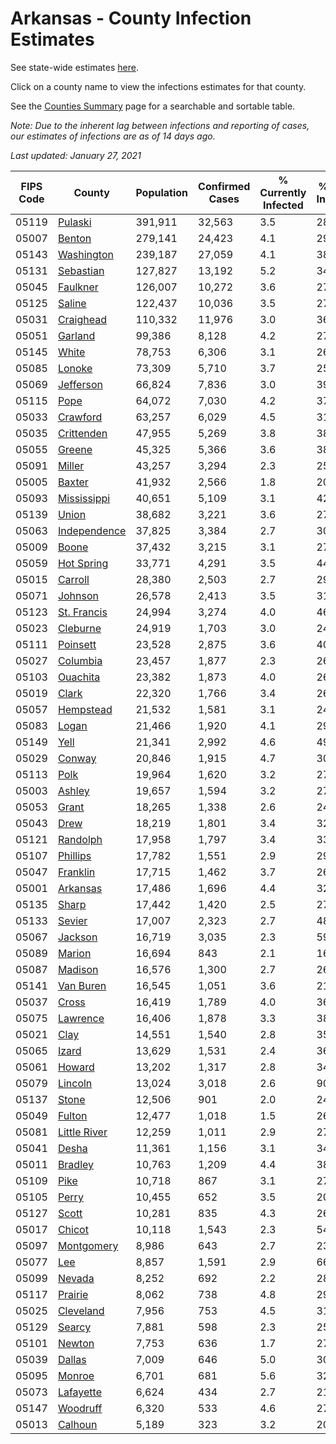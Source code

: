 # Arkansas - County Infection Estimates

See state-wide estimates [here](/infections/us-ar).

Click on a county name to view the infections estimates for that county.

See the [Counties Summary](/infections/summary-counties) page for a searchable and sortable table.

*Note: Due to the inherent lag between infections and reporting of cases, our estimates of infections are as of 14 days ago.*

*Last updated: January 27, 2021*

|   FIPS Code |                       County |   Population |   Confirmed Cases |   % Currently Infected |   % Total Infected |
|-------------|------------------------------|--------------|-------------------|------------------------|--------------------|
|       05119 |           [Pulaski](pulaski) |      391,911 |            32,563 |                    3.5 |               28.0 |
|       05007 |             [Benton](benton) |      279,141 |            24,423 |                    4.1 |               29.5 |
|       05143 |     [Washington](washington) |      239,187 |            27,059 |                    4.1 |               38.5 |
|       05131 |       [Sebastian](sebastian) |      127,827 |            13,192 |                    5.2 |               34.3 |
|       05045 |         [Faulkner](faulkner) |      126,007 |            10,272 |                    3.6 |               27.2 |
|       05125 |             [Saline](saline) |      122,437 |            10,036 |                    3.5 |               27.1 |
|       05031 |       [Craighead](craighead) |      110,332 |            11,976 |                    3.0 |               36.1 |
|       05051 |           [Garland](garland) |       99,386 |             8,128 |                    4.2 |               27.1 |
|       05145 |               [White](white) |       78,753 |             6,306 |                    3.1 |               26.2 |
|       05085 |             [Lonoke](lonoke) |       73,309 |             5,710 |                    3.7 |               25.5 |
|       05069 |       [Jefferson](jefferson) |       66,824 |             7,836 |                    3.0 |               39.9 |
|       05115 |                 [Pope](pope) |       64,072 |             7,030 |                    4.2 |               37.0 |
|       05033 |         [Crawford](crawford) |       63,257 |             6,029 |                    4.5 |               31.2 |
|       05035 |     [Crittenden](crittenden) |       47,955 |             5,269 |                    3.8 |               38.3 |
|       05055 |             [Greene](greene) |       45,325 |             5,366 |                    3.6 |               38.9 |
|       05091 |             [Miller](miller) |       43,257 |             3,294 |                    2.3 |               25.4 |
|       05005 |             [Baxter](baxter) |       41,932 |             2,566 |                    1.8 |               20.0 |
|       05093 |   [Mississippi](mississippi) |       40,651 |             5,109 |                    3.1 |               42.3 |
|       05139 |               [Union](union) |       38,682 |             3,221 |                    3.6 |               27.8 |
|       05063 | [Independence](independence) |       37,825 |             3,384 |                    2.7 |               30.0 |
|       05009 |               [Boone](boone) |       37,432 |             3,215 |                    3.1 |               27.9 |
|       05059 |     [Hot Spring](hot-spring) |       33,771 |             4,291 |                    3.5 |               44.6 |
|       05015 |           [Carroll](carroll) |       28,380 |             2,503 |                    2.7 |               29.3 |
|       05071 |           [Johnson](johnson) |       26,578 |             2,413 |                    3.5 |               31.3 |
|       05123 |   [St. Francis](st.-francis) |       24,994 |             3,274 |                    4.0 |               46.6 |
|       05023 |         [Cleburne](cleburne) |       24,919 |             1,703 |                    3.0 |               24.2 |
|       05111 |         [Poinsett](poinsett) |       23,528 |             2,875 |                    3.6 |               40.5 |
|       05027 |         [Columbia](columbia) |       23,457 |             1,877 |                    2.3 |               26.4 |
|       05103 |         [Ouachita](ouachita) |       23,382 |             1,873 |                    4.0 |               26.2 |
|       05019 |               [Clark](clark) |       22,320 |             1,766 |                    3.4 |               26.5 |
|       05057 |       [Hempstead](hempstead) |       21,532 |             1,581 |                    3.1 |               24.3 |
|       05083 |               [Logan](logan) |       21,466 |             1,920 |                    4.1 |               29.7 |
|       05149 |                 [Yell](yell) |       21,341 |             2,992 |                    4.6 |               49.2 |
|       05029 |             [Conway](conway) |       20,846 |             1,915 |                    4.7 |               30.4 |
|       05113 |                 [Polk](polk) |       19,964 |             1,620 |                    3.2 |               27.0 |
|       05003 |             [Ashley](ashley) |       19,657 |             1,594 |                    3.2 |               27.4 |
|       05053 |               [Grant](grant) |       18,265 |             1,338 |                    2.6 |               24.6 |
|       05043 |                 [Drew](drew) |       18,219 |             1,801 |                    3.4 |               32.9 |
|       05121 |         [Randolph](randolph) |       17,958 |             1,797 |                    3.4 |               33.5 |
|       05107 |         [Phillips](phillips) |       17,782 |             1,551 |                    2.9 |               29.3 |
|       05047 |         [Franklin](franklin) |       17,715 |             1,462 |                    3.7 |               26.6 |
|       05001 |         [Arkansas](arkansas) |       17,486 |             1,696 |                    4.4 |               32.0 |
|       05135 |               [Sharp](sharp) |       17,442 |             1,420 |                    2.5 |               27.0 |
|       05133 |             [Sevier](sevier) |       17,007 |             2,323 |                    2.7 |               48.8 |
|       05067 |           [Jackson](jackson) |       16,719 |             3,035 |                    2.3 |               59.5 |
|       05089 |             [Marion](marion) |       16,694 |               843 |                    2.1 |               16.3 |
|       05087 |           [Madison](madison) |       16,576 |             1,300 |                    2.7 |               26.2 |
|       05141 |       [Van Buren](van-buren) |       16,545 |             1,051 |                    3.6 |               21.4 |
|       05037 |               [Cross](cross) |       16,419 |             1,789 |                    4.0 |               36.4 |
|       05075 |         [Lawrence](lawrence) |       16,406 |             1,878 |                    3.3 |               38.3 |
|       05021 |                 [Clay](clay) |       14,551 |             1,540 |                    2.8 |               35.0 |
|       05065 |               [Izard](izard) |       13,629 |             1,531 |                    2.4 |               36.6 |
|       05061 |             [Howard](howard) |       13,202 |             1,317 |                    2.8 |               34.0 |
|       05079 |           [Lincoln](lincoln) |       13,024 |             3,018 |                    2.6 |               90.3 |
|       05137 |               [Stone](stone) |       12,506 |               901 |                    2.0 |               24.0 |
|       05049 |             [Fulton](fulton) |       12,477 |             1,018 |                    1.5 |               26.9 |
|       05081 | [Little River](little-river) |       12,259 |             1,011 |                    2.9 |               27.6 |
|       05041 |               [Desha](desha) |       11,361 |             1,156 |                    3.1 |               34.1 |
|       05011 |           [Bradley](bradley) |       10,763 |             1,209 |                    4.4 |               38.4 |
|       05109 |                 [Pike](pike) |       10,718 |               867 |                    3.1 |               27.3 |
|       05105 |               [Perry](perry) |       10,455 |               652 |                    3.5 |               20.6 |
|       05127 |               [Scott](scott) |       10,281 |               835 |                    4.3 |               26.7 |
|       05017 |             [Chicot](chicot) |       10,118 |             1,543 |                    2.3 |               54.6 |
|       05097 |     [Montgomery](montgomery) |        8,986 |               643 |                    2.7 |               23.5 |
|       05077 |                   [Lee](lee) |        8,857 |             1,591 |                    2.9 |               66.1 |
|       05099 |             [Nevada](nevada) |        8,252 |               692 |                    2.2 |               28.3 |
|       05117 |           [Prairie](prairie) |        8,062 |               738 |                    4.8 |               29.9 |
|       05025 |       [Cleveland](cleveland) |        7,956 |               753 |                    4.5 |               31.4 |
|       05129 |             [Searcy](searcy) |        7,881 |               598 |                    2.3 |               25.3 |
|       05101 |             [Newton](newton) |        7,753 |               636 |                    1.7 |               27.5 |
|       05039 |             [Dallas](dallas) |        7,009 |               646 |                    5.0 |               30.8 |
|       05095 |             [Monroe](monroe) |        6,701 |               681 |                    5.6 |               32.9 |
|       05073 |       [Lafayette](lafayette) |        6,624 |               434 |                    2.7 |               21.4 |
|       05147 |         [Woodruff](woodruff) |        6,320 |               533 |                    4.6 |               27.5 |
|       05013 |           [Calhoun](calhoun) |        5,189 |               323 |                    3.2 |               20.0 |